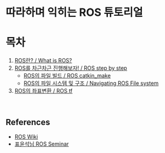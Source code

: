 # 따라하며 익히는 ROS 튜토리얼

<h1>목차</h1>

1.  [ROS란? / What is ROS?](<https://subinlab.github.io/ros/2018/12/28/What-is-ROS.html>)
2. [ROS를 차근차근 진행해보자! / ROS step by step ](<https://subinlab.github.io/ros/2018/12/28/ROS-stey-by-step.html>)
   - [ROS의 파일 빌드 / ROS catkin_make](<https://subinlab.github.io/ros/2018/12/28/ROS-catkin-make.html>)
   - [ROS의 파일 시스템 및 구조 / Navigating ROS File system](<https://subinlab.github.io/ros/2018/12/28/ROS-navigating-file-system.html>)
3. [ROS의 좌표변환 / ROS tf ](<https://subinlab.github.io/ros/2019/04/04/ROS-tf.html>)

<br>

<h2>References</h2>

- [ROS Wiki](<http://wiki.ros.org/ROS/Tutorials>)
- [표윤석님 ROS Seminar](<https://github.com/robotpilot/ros-seminar>)